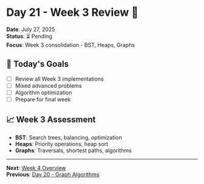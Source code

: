 # Day 21 - Week 3 Review 🔄
**Date**: July 27, 2025  
**Status**: ⏳ Pending  
**Focus**: Week 3 consolidation - BST, Heaps, Graphs

## 🎯 Today's Goals
- [ ] Review all Week 3 implementations
- [ ] Mixed advanced problems
- [ ] Algorithm optimization
- [ ] Prepare for final week

## 📈 Week 3 Assessment
- **BST**: Search trees, balancing, optimization
- **Heaps**: Priority operations, heap sort
- **Graphs**: Traversals, shortest paths, algorithms

---
**Next**: [Week 4 Overview](../week-4/day-22-mixed-practice.md)  
**Previous**: [Day 20 - Graph Algorithms](day-20-graph-algorithms.md)
